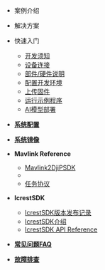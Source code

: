 
* 案例介绍
* 解决方案
* 快速入门
    * [开发须知](zh-cn/BeforeDevelopment.md)
    * [设备连接](zh-cn/DeviceConnection.md)
    * [部件/硬件说明](zh-cn/HardwareOverview.md)
    * [配置开发环境](zh-cn/DevelopmentEnvironment.md)
    * [上传固件](zh-cn/configuration.md)
    * [运行示例程序](zh-cn/SampleCode.md)
    * [AI模型部署](zh-cn/AiDeploy.md)

* [**系统配置**](zh-cn/SystemConfiguration.md)
* [**系统镜像**](zh-cn/SystemImage.md)
* **Mavlink Reference**
  * [Mavlink2DjiPSDK](zh-cn/Mavlink2DjiPSDK.md)
  *
  * [任务协议](zh-cn/Mavlink2DjiPSDK.md)
* **IcrestSDK**
    * [IcrestSDK版本发布记录](zh-cn/IcrestSdkReleaseNote.md)
    * [IcrestSDK介绍](zh-cn/IcrestSdkIntruduction.md)
    * [IcrestSDK API Reference](zh-cn/IcrestSdkApiReference.md)
* [**常见问题FAQ**](zh-cn/FAQ.md)
 
* [**故障排查**](zh-cn/TroubleShooting.md)